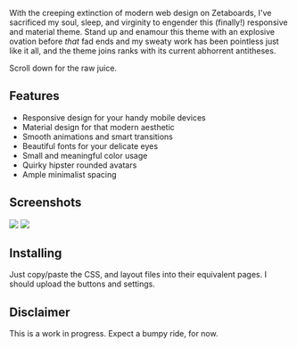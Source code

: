 
With the creeping extinction of modern web design on Zetaboards, I've
sacrificed my soul, sleep, and virginity to engender this (finally!) responsive
and material theme. Stand up and enamour this theme with an explosive ovation
before *that* fad ends and my sweaty work has been pointless just like it all,
and the theme joins ranks with its current abhorrent antitheses.

Scroll down for the raw juice.

## Features

* Responsive design for your handy mobile devices
* Material design for that modern aesthetic
* Smooth animations and smart transitions
* Beautiful fonts for your delicate eyes
* Small and meaningful color usage
* Quirky hipster rounded avatars
* Ample minimalist spacing

## Screenshots

<img src="http://i.imgur.com/R9aAoMe.png" />
<img src="http://i.imgur.com/R9aAoMe.png" />

## Installing

Just copy/paste the CSS, and layout files into their equivalent pages. I should
upload the buttons and settings.

## Disclaimer

This is a work in progress. Expect a bumpy ride, for now.

